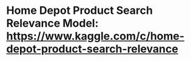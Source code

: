 # Home Depot Product Search Relevance Model: https://www.kaggle.com/c/home-depot-product-search-relevance
